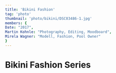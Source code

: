 ```yaml
---
title: 'Bikini Fashion'
tag: 'photo'
thumbnail: 'photo/bikini/DSC03486-1.jpg'
members: {
Date: "2017",        
Martin Kohnle: "Photography, Editing, Moodboard",
Mirela Wagner: "Modell, Fashion, Pool Owner"
}
---
```

# Bikini Fashion Series

<image-loader height="overview_image_460" image="photo/bikini"></image-loader>

